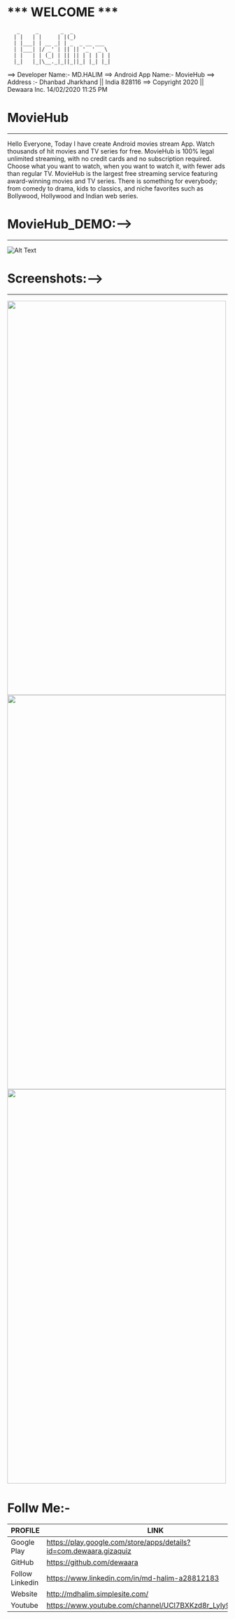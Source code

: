 #                       *** WELCOME ***



	   _     _       _  _
	  | |   | |     | |(_)
	  | |___| | __ _| | _  _ __ ___
	  | |___| |/ _' | || || '_ ' _ \
	  | |   | | (_| | || || | | | | |
 	  |_|   |_|\__._|_||_||_| |_| |_|



==> Developer Name:- MD.HALIM ==> Android App Name:- MovieHub ==> Address :- Dhanbad Jharkhand || India 828116 ==> Copyright 2020 || Dewaara Inc. 14/02/2020 11:25 PM

# MovieHub
----------

Hello Everyone, Today I have create Android movies stream App. Watch thousands of hit movies and TV series for free. MovieHub is 100% legal unlimited streaming, with no credit cards and no subscription required. Choose what you want to watch, when you want to watch it, with fewer ads than regular TV. MovieHub is the largest free streaming service featuring award-winning movies and TV series. There is something for everybody; from comedy to drama, kids to classics, and niche favorites such as Bollywood, Hollywood and Indian web series.

# MovieHub_DEMO:-->
------------------- 

![Alt Text](https://s6.gifyu.com/images/MovieHub.gif)


# Screenshots:-->
-----------------
<img src="https://s6.gifyu.com/images/MovieHub_01.jpg" width="500" height="900" />

<img src="https://s6.gifyu.com/images/MovieHub_0227e19c6a5cce901a.jpg" width="500" height="900" />

<img src="https://s6.gifyu.com/images/MovieHub_03.jpg" width="500" height="900" />




# Follw Me:-

| PROFILE | LINK |
| ------ | ------ |
| Google Play | https://play.google.com/store/apps/details?id=com.dewaara.gizaquiz |
| GitHub | https://github.com/dewaara |
| Follow Linkedin | https://www.linkedin.com/in/md-halim-a28812183 |
| Website | http://mdhalim.simplesite.com/ |
| Youtube | https://www.youtube.com/channel/UCl7BXKzd8r_Lyly91aMEMqg |



